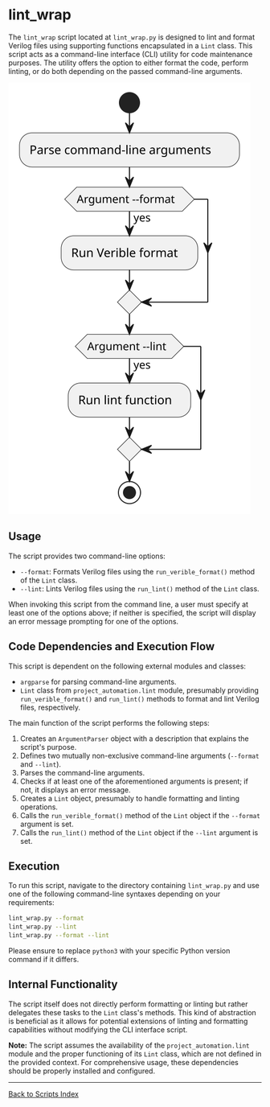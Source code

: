 # lint_wrap

The `lint_wrap` script located at `lint_wrap.py` is designed to lint and format Verilog files using supporting functions encapsulated in a `Lint` class. This script acts as a command-line interface (CLI) utility for code maintenance purposes. The utility offers the option to either format the code, perform linting, or do both depending on the passed command-line arguments.

![Lint Wrap UML](../../images_scripts_uml/bin_lint_wrap.svg)

## Usage

The script provides two command-line options:

- `--format`: Formats Verilog files using the `run_verible_format()` method of the `Lint` class.
- `--lint`: Lints Verilog files using the `run_lint()` method of the `Lint` class.

When invoking this script from the command line, a user must specify at least one of the options above; if neither is specified, the script will display an error message prompting for one of the options.

## Code Dependencies and Execution Flow

This script is dependent on the following external modules and classes:

- `argparse` for parsing command-line arguments.
- `Lint` class from `project_automation.lint` module, presumably providing `run_verible_format()` and `run_lint()` methods to format and lint Verilog files, respectively.

The main function of the script performs the following steps:

1. Creates an `ArgumentParser` object with a description that explains the script's purpose.
2. Defines two mutually non-exclusive command-line arguments (`--format` and `--lint`).
3. Parses the command-line arguments.
4. Checks if at least one of the aforementioned arguments is present; if not, it displays an error message.
5. Creates a `Lint` object, presumably to handle formatting and linting operations.
6. Calls the `run_verible_format()` method of the `Lint` object if the `--format` argument is set.
7. Calls the `run_lint()` method of the `Lint` object if the `--lint` argument is set.

## Execution

To run this script, navigate to the directory containing `lint_wrap.py` and use one of the following command-line syntaxes depending on your requirements:

```sh
lint_wrap.py --format
lint_wrap.py --lint
lint_wrap.py --format --lint
```

Please ensure to replace `python3` with your specific Python version command if it differs.

## Internal Functionality

The script itself does not directly perform formatting or linting but rather delegates these tasks to the `Lint` class's methods. This kind of abstraction is beneficial as it allows for potential extensions of linting and formatting capabilities without modifying the CLI interface script.

**Note:** The script assumes the availability of the `project_automation.lint` module and the proper functioning of its `Lint` class, which are not defined in the provided context. For comprehensive usage, these dependencies should be properly installed and configured.

---

[Back to Scripts Index](index.md)

